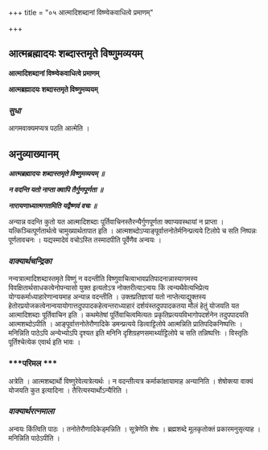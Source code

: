 +++
title = "०५ आत्मादिशब्दानां विष्ण्वेकवाधित्वे प्रमाणम्"

+++


## आत्मब्रह्मादयः शब्दास्तमृते विष्णुमव्ययम्

**आत्मादिशब्दानां विष्ण्वेकवाधित्वे प्रमाणम्**

**आत्मब्रह्मादयः शब्दास्तमृते विष्णुमव्ययम्**

### ***सुधा***

आगमवाक्यमप्यत्र पठति आत्मेति ।

## **अनुव्याख्यानम्**

***आत्मब्रह्मादयः शब्दास्तमृते विष्णुमव्ययम् ॥***

***न वदन्ति यतो नाप्ता क्वापि तैर्गुणपूर्णता ॥***

***नारायणाध्यात्मगतमिति यद्वैष्णवं वचः ॥***

अन्यान्न वदन्ति कुतो यत आत्मादिशब्दाः पूर्तिवाचिनस्तैरन्यैर्गुणपूर्णता क्वाप्यवस्थायां न प्राप्ता । यत्किञ्चित्पूर्णतार्थत्वे चामुख्यार्थतापात इति । आत्मशब्दोऽप्याङ्पूर्वात्तनोतेर्मनिन्प्रत्यये टिलोपे च सति निष्पन्नः पूर्णतावचनः । यद्यस्मादेवं वचोऽस्ति तस्मादपीति पूर्वेणैव अन्वयः ।

### ***वाक्यार्थचन्द्रिका***

नन्वत्रात्मादिशब्दास्तमृते विष्णुं न वदन्तीति विष्णुवाचित्वाभावप्रतिपादनान्नास्यागमस्य विवक्षितार्थसाधकत्वेनोपन्यासो युक्त इत्यतोऽत्र नोक्तरीत्याऽन्वयः किं त्वन्यथैवेत्यभिप्रेत्य योग्यकर्माध्याहारेणान्वयमाह अन्यान्न वदन्तीति । उक्तप्रतिज्ञायां यतो नाप्तेत्याद्युक्तस्य हेतोरप्रयोजकत्वेनान्वयायोगात्तदुपपादकहेत्वन्तराध्याहारं दर्शयंस्तदुपपादकतया मौलं हेतुं योजयति यत आत्मादिशब्दाः पूर्तिवाचिन इति । कथमेतेषां पूर्तिवाचित्वमित्यतः प्रकृतिप्रत्ययविभागोपदर्शनेन तदुपपादयति आत्मशब्दोऽपीति । आङ्पूर्वात्तनोतेरौणादिके डमन्प्रत्यये डित्वाट्टिलोपे आत्मन्निति प्रातिपदिकनिष्पत्तिः । मनिन्निति पाठेऽपि अन्येभ्योऽपि दृश्यत इति मनिनि दृशिग्रहणसमार्थ्याट्टिलोपे च सति तन्निष्पत्तिः । विस्तृतिः पूर्तिश्चेत्येक एवार्थ इति भावः ।

### ***परिमल ***

अत्रेति । आत्मशब्दार्थो विष्णुरेवेत्यत्रेत्यर्थः । न वदन्तीत्यत्र कर्माकांक्षायामाह अन्यानिति । शेषोक्त्या वाक्यं योजयति कुत इत्यादिना । तैरित्यस्यार्थोऽन्यैरिति ।

### ***वाक्यार्थरत्नमाला***

अन्वयः किंत्विति पाठः । तनोतेरौणादिकेड्मन्निति । सूत्रेणेति शेषः । ब्रह्मशब्दे मूलकृतोक्तं प्रकारमनुसृत्याह । मनिन्निति पाठेऽपीति ।

